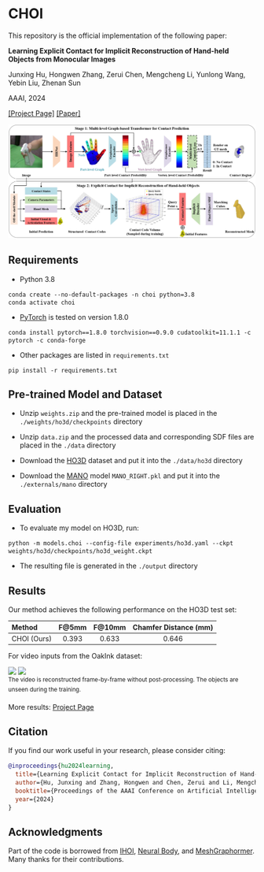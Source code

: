 # CHOI

This repository is the official implementation of the following paper:

**Learning Explicit Contact for Implicit Reconstruction of Hand-held Objects from Monocular Images** 

Junxing Hu, Hongwen Zhang, Zerui Chen, Mengcheng Li, Yunlong Wang, Yebin Liu, Zhenan Sun

AAAI, 2024

[[Project Page]](https://junxinghu.github.io/projects/hoi.html) [[Paper]](https://arxiv.org/abs/2305.20089)

[![CHOI](./vis/github_img_choi.png "CHOI")](https://junxinghu.github.io/projects/hoi.html)


## Requirements

- Python 3.8
```
conda create --no-default-packages -n choi python=3.8
conda activate choi
```

- [PyTorch](https://www.pytorch.org) is tested on version 1.8.0
```
conda install pytorch==1.8.0 torchvision==0.9.0 cudatoolkit=11.1.1 -c pytorch -c conda-forge
```

- Other packages are listed in `requirements.txt`
```
pip install -r requirements.txt
```


## Pre-trained Model and Dataset

- Unzip `weights.zip` and the pre-trained model is placed in the `./weights/ho3d/checkpoints` directory

- Unzip `data.zip` and the processed data and corresponding SDF files are placed in the `./data` directory

- Download the [HO3D](https://github.com/shreyashampali/ho3d) dataset and put it into the `./data/ho3d` directory

- Download the [MANO](https://mano.is.tue.mpg.de/) model `MANO_RIGHT.pkl` and put it into the `./externals/mano` directory

## Evaluation
- To evaluate my model on HO3D, run:
```eval
python -m models.choi --config-file experiments/ho3d.yaml --ckpt weights/ho3d/checkpoints/ho3d_weight.ckpt
```
- The resulting file is generated in the `./output` directory


## Results
Our method achieves the following performance on the HO3D test set:

| Method | F@5mm | F@10mm | Chamfer Distance (mm) |
| :----  | :---: | :----: | :-------------------: |
| CHOI (Ours)   | 0.393 | 0.633  |      0.646            |

For video inputs from the OakInk dataset:

<p align="left">
    <img src="./vis/oakink_select_can_text.gif">
    <img src="./vis/oakink_select_camera_text.gif">
    <br>
    <sup>The video is reconstructed frame-by-frame without post-processing. The objects are unseen during the training.</sup>
</p>

More results: [Project Page](https://junxinghu.github.io/projects/hoi.html)


## Citation
If you find our work useful in your research, please consider citing:

```bibtex
@inproceedings{hu2024learning,
  title={Learning Explicit Contact for Implicit Reconstruction of Hand-held Objects from Monocular Images},
  author={Hu, Junxing and Zhang, Hongwen and Chen, Zerui and Li, Mengcheng and Wang, Yunlong and Liu, Yebin and Sun, Zhenan},
  booktitle={Proceedings of the AAAI Conference on Artificial Intelligence},
  year={2024}
}
```


## Acknowledgments
Part of the code is borrowed from [IHOI](https://github.com/JudyYe/ihoi), [Neural Body](https://github.com/zju3dv/neuralbody), and [MeshGraphormer](https://github.com/microsoft/MeshGraphormer). Many thanks for their contributions.

